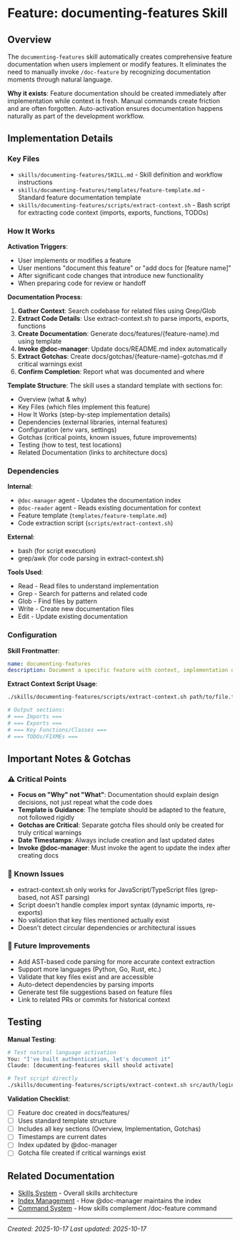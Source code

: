 # Feature: documenting-features Skill

## Overview

The `documenting-features` skill automatically creates comprehensive feature documentation when users implement or modify features. It eliminates the need to manually invoke `/doc-feature` by recognizing documentation moments through natural language.

**Why it exists**: Feature documentation should be created immediately after implementation while context is fresh. Manual commands create friction and are often forgotten. Auto-activation ensures documentation happens naturally as part of the development workflow.

## Implementation Details

### Key Files

- `skills/documenting-features/SKILL.md` - Skill definition and workflow instructions
- `skills/documenting-features/templates/feature-template.md` - Standard feature documentation template
- `skills/documenting-features/scripts/extract-context.sh` - Bash script for extracting code context (imports, exports, functions, TODOs)

### How It Works

**Activation Triggers**:
- User implements or modifies a feature
- User mentions "document this feature" or "add docs for [feature name]"
- After significant code changes that introduce new functionality
- When preparing code for review or handoff

**Documentation Process**:
1. **Gather Context**: Search codebase for related files using Grep/Glob
2. **Extract Code Details**: Use extract-context.sh to parse imports, exports, functions
3. **Create Documentation**: Generate docs/features/{feature-name}.md using template
4. **Invoke @doc-manager**: Update docs/README.md index automatically
5. **Extract Gotchas**: Create docs/gotchas/{feature-name}-gotchas.md if critical warnings exist
6. **Confirm Completion**: Report what was documented and where

**Template Structure**:
The skill uses a standard template with sections for:
- Overview (what & why)
- Key Files (which files implement this feature)
- How It Works (step-by-step implementation details)
- Dependencies (external libraries, internal features)
- Configuration (env vars, settings)
- Gotchas (critical points, known issues, future improvements)
- Testing (how to test, test locations)
- Related Documentation (links to architecture docs)

### Dependencies

**Internal**:
- `@doc-manager` agent - Updates the documentation index
- `@doc-reader` agent - Reads existing documentation for context
- Feature template (`templates/feature-template.md`)
- Code extraction script (`scripts/extract-context.sh`)

**External**:
- bash (for script execution)
- grep/awk (for code parsing in extract-context.sh)

**Tools Used**:
- Read - Read files to understand implementation
- Grep - Search for patterns and related code
- Glob - Find files by pattern
- Write - Create new documentation files
- Edit - Update existing documentation

### Configuration

**Skill Frontmatter**:
```yaml
name: documenting-features
description: Document a specific feature with context, implementation details, and gotchas. Use when the user implements or modifies a feature, or mentions "document this feature" or "add docs for [feature name]".
```

**Extract Context Script Usage**:
```bash
./skills/documenting-features/scripts/extract-context.sh path/to/file.ts

# Output sections:
# === Imports ===
# === Exports ===
# === Key Functions/Classes ===
# === TODOs/FIXMEs ===
```

## Important Notes & Gotchas

### ⚠️ Critical Points

- **Focus on "Why" not "What"**: Documentation should explain design decisions, not just repeat what the code does
- **Template is Guidance**: The template should be adapted to the feature, not followed rigidly
- **Gotchas are Critical**: Separate gotcha files should only be created for truly critical warnings
- **Date Timestamps**: Always include creation and last updated dates
- **Invoke @doc-manager**: Must invoke the agent to update the index after creating docs

### 🐛 Known Issues

- extract-context.sh only works for JavaScript/TypeScript files (grep-based, not AST parsing)
- Script doesn't handle complex import syntax (dynamic imports, re-exports)
- No validation that key files mentioned actually exist
- Doesn't detect circular dependencies or architectural issues

### 🔄 Future Improvements

- Add AST-based code parsing for more accurate context extraction
- Support more languages (Python, Go, Rust, etc.)
- Validate that key files exist and are accessible
- Auto-detect dependencies by parsing imports
- Generate test file suggestions based on feature files
- Link to related PRs or commits for historical context

## Testing

**Manual Testing**:
```bash
# Test natural language activation
You: "I've built authentication, let's document it"
Claude: [documenting-features skill should activate]

# Test script directly
./skills/documenting-features/scripts/extract-context.sh src/auth/login.ts
```

**Validation Checklist**:
- [ ] Feature doc created in docs/features/
- [ ] Uses standard template structure
- [ ] Includes all key sections (Overview, Implementation, Gotchas)
- [ ] Timestamps are current dates
- [ ] Index updated by @doc-manager
- [ ] Gotcha file created if critical warnings exist

## Related Documentation

- [Skills System](./skills-system.md) - Overall skills architecture
- [Index Management](./index-management.md) - How @doc-manager maintains the index
- [Command System](./command-system.md) - How skills complement /doc-feature command

---
*Created: 2025-10-17*
*Last updated: 2025-10-17*

